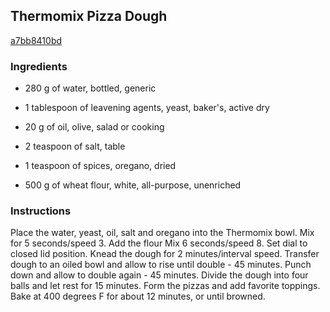 ## Thermomix Pizza Dough

[a7bb8410bd](http://www.food.com/recipe/thermomix-pizza-dough-416729)

### Ingredients

 - 280 g of water, bottled, generic

 - 1 tablespoon of leavening agents, yeast, baker's, active dry

 - 20 g of oil, olive, salad or cooking

 - 2 teaspoon of salt, table

 - 1 teaspoon of spices, oregano, dried

 - 500 g of wheat flour, white, all-purpose, unenriched

### Instructions

Place the water, yeast, oil, salt and oregano into the Thermomix bowl. Mix for 5 seconds/speed 3. Add the flour Mix 6 seconds/speed 8. Set dial to closed lid position. Knead the dough for 2 minutes/interval speed. Transfer dough to an oiled bowl and allow to rise until double - 45 minutes. Punch down and allow to double again - 45 minutes. Divide the dough into four balls and let rest for 15 minutes. Form the pizzas and add favorite toppings. Bake at 400 degrees F for about 12 minutes, or until browned.